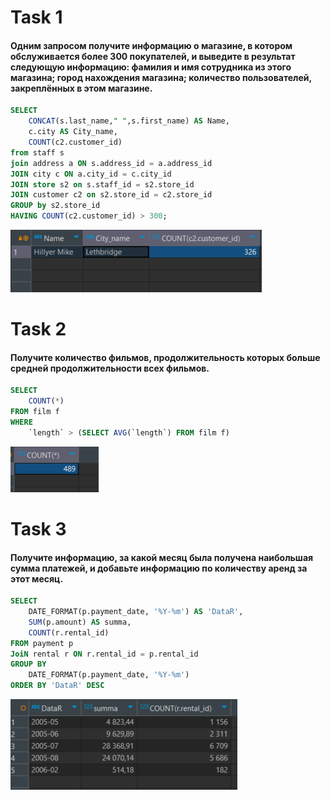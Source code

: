 # Task 1
#### Одним запросом получите информацию о магазине, в котором обслуживается более 300 покупателей, и выведите в результат следующую информацию: фамилия и имя сотрудника из этого магазина; город нахождения магазина; количество пользователей, закреплённых в этом магазине.

```sql
SELECT 
	CONCAT(s.last_name," ",s.first_name) AS Name,
	c.city AS City_name,
	COUNT(c2.customer_id)
from staff s 
join address a ON s.address_id = a.address_id 
JOIN city c ON a.city_id = c.city_id
JOIN store s2 on s.staff_id = s2.store_id 
JOIN customer c2 on s2.store_id = c2.store_id
GROUP by s2.store_id
HAVING COUNT(c2.customer_id) > 300;
```

![](screenshots/1.png)

# Task 2
#### Получите количество фильмов, продолжительность которых больше средней продолжительности всех фильмов.

```sql
SELECT 
	COUNT(*) 
FROM film f
WHERE
	`length` > (SELECT AVG(`length`) FROM film f)
```

![](screenshots/2.png)

# Task 3
#### Получите информацию, за какой месяц была получена наибольшая сумма платежей, и добавьте информацию по количеству аренд за этот месяц.

```sql
SELECT 
	DATE_FORMAT(p.payment_date, '%Y-%m') AS 'DataR',
	SUM(p.amount) AS summa,
	COUNT(r.rental_id)
FROM payment p 
JoiN rental r ON r.rental_id = p.rental_id
GROUP BY 
	DATE_FORMAT(p.payment_date, '%Y-%m') 
ORDER BY 'DataR' DESC 
```

![](screenshots/3.png)
